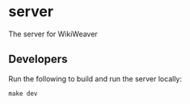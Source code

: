 # server
The server for WikiWeaver

## Developers

Run the following to build and run the server locally: 

`make dev`
